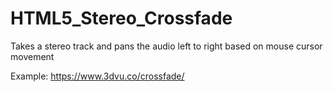 # HTML5_Stereo_Crossfade
Takes a stereo track and pans the audio left to right based on mouse cursor movement

Example:
https://www.3dvu.co/crossfade/

